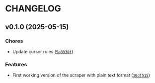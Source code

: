 # CHANGELOG


## v0.1.0 (2025-05-15)

### Chores

- Update cursor rules
  ([`5e8930f`](https://github.com/cmnemoi/sightcall_scraping/commit/5e8930fbe0d6877d73977f7498698ae3bfeba8a4))

### Features

- First working version of the scraper with plain text format
  ([`10df515`](https://github.com/cmnemoi/sightcall_scraping/commit/10df515fdd5d5414637fec60cd6244cdd2d88a5e))
